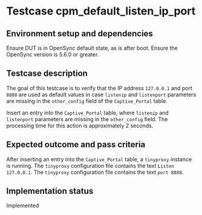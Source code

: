 # Testcase cpm_default_listen_ip_port

## Environment setup and dependencies

Ensure DUT is in OpenSync default state, as is after boot. Ensure the OpenSync version is 5.6.0 or greater.

## Testcase description

The goal of this testcase is to verify that the IP address `127.0.0.1` and port `8888` are used as default values in
case `listenip` and `listenport` parameters are missing in the `other_config` field of the `Captive_Portal` table.

Insert an entry into the `Captive_Portal` table, where `listenip` and `listenport` parameters are missing in the
`other_config` field. The processing time for this action is approximately 2 seconds.

## Expected outcome and pass criteria

After inserting an entry into the `Captive_Portal` table, a `tinyproxy` instance is running. The `tinyproxy`
configuration file contains the text `Listen 127.0.0.1`. The `tinyproxy` configuration file contains the text
`port 8888`.

## Implementation status

Implemented
